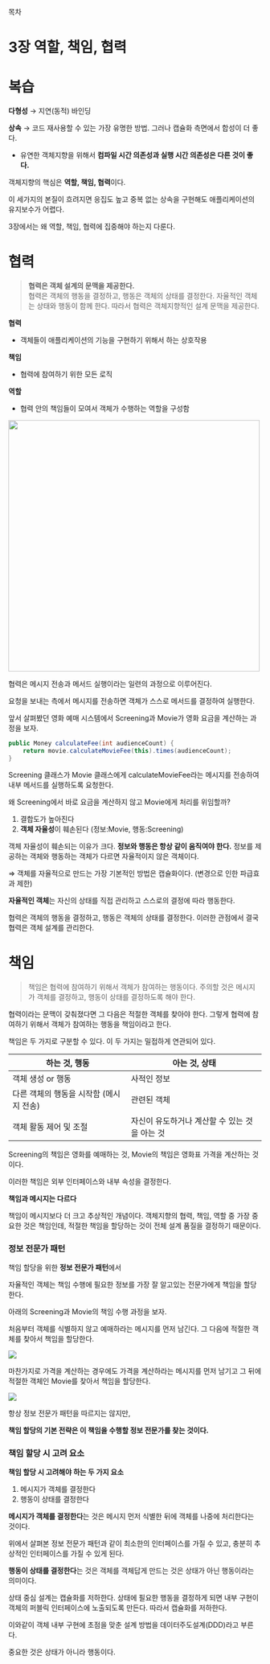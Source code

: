 목차

# 3장 역할, 책임, 협력



# 복습

**다형성** → 지연(동적) 바인딩

**상속** → 코드 재사용할 수 있는 가장 유명한 방법. 그러나 캡슐화 측면에서 합성이 더 좋다.

- 유연한 객체지향을 위해서 **컴파일 시간 의존성과 실행 시간 의존성은 다른 것이 좋다.**

객체지향의 핵심은 **역할, 책임, 협력**이다.

이 세가지의 본질이 흐려지면 응집도 높고 중복 없는 상속을 구현해도 애플리케이션의 유지보수가 어렵다.

3장에서는 왜 역할, 책임, 협력에 집중해야 하는지 다룬다.

# 협력

> **협력은 객체 설계의 문맥을 제공한다.** <br>
협력은 객체의 행동을 결정하고, 행동은 객체의 상태를 결정한다. 자율적인 객체는 상태와 행동이 함께 한다. 따라서 협력은 객체지향적인 설계 문맥을 제공한다.

**협력**

- 객체들이 애플리케이션의 기능을 구현하기 위해서 하는 상호작용

**책임**

- 협력에 참여하기 위한 모든 로직

**역할**

- 협력 안의 책임들이 모여서 객체가 수행하는 역할을 구성함

<img src="https://velog.velcdn.com/images/ppparkta/post/2277b379-586e-41cb-a4cb-72b8220222dd/image.png" width="500px" />

협력은 메시지 전송과 메서드 실행이라는 일련의 과정으로 이루어진다.

요청을 보내는 측에서 메시지를 전송하면 객체가 스스로 메서드를 결정하여 실행한다.

앞서 살펴봤던 영화 예매 시스템에서 Screening과 Movie가 영화 요금을 계산하는 과정을 보자.

```java
public Money calculateFee(int audienceCount) {
    return movie.calculateMovieFee(this).times(audienceCount);
}
```

Screening 클래스가 Movie 클래스에게 calculateMovieFee라는 메시지를 전송하여 내부 메서드를 실행하도록 요청한다.

왜 Screening에서 바로 요금을 계산하지 않고 Movie에게 처리를 위임할까?

1. 결합도가 높아진다
2. **객체 자율성**이 훼손된다 (정보:Movie, 행동:Screening)

객체 자율성이 훼손되는 이유가 크다. **정보와 행동은 항상 같이 움직여야 한다.** 정보를 제공하는 객체와 행동하는 객체가 다르면 자율적이지 않은 객체이다.

⇒ 객체를 자율적으로 만드는 가장 기본적인 방법은 캡슐화이다. (변경으로 인한 파급효과 제한)

**자율적인 객체**는 자신의 상태를 직접 관리하고 스스로의 결정에 따라 행동한다.

협력은 객체의 행동을 결정하고, 행동은 객체의 상태를 결정한다. 이러한 관점에서 결국 협력은 객체 설계를 관리한다.

# 책임

> 책임은 협력에 참여하기 위해서 객체가 참여하는 행동이다.
주의할 것은 메시지가 객체를 결정하고, 행동이 상태를 결정하도록 해야 한다.

협력이라는 문맥이 갖춰졌다면 그 다음은 적절한 객체를 찾아야 한다. 그렇게 협력에 참여하기 위해서 객체가 참여하는 행동을 책임이라고 한다.

책임은 두 가지로 구분할 수 있다. 이 두 가지는 밀접하게 연관되어 있다.

| 하는 것, 행동 | 아는 것, 상태 |
| --- | --- |
| 객체 생성 or 행동 | 사적인 정보 |
| 다른 객체의 행동을 시작함 (메시지 전송) | 관련된 객체 |
| 객체 활동 제어 및 조절 | 자신이 유도하거나 계산할 수 있는 것을 아는 것 |

Screening의 책임은 영화를 예매하는 것, Movie의 책임은 영화표 가격을 계산하는 것이다.

이러한 책임은 외부 인터페이스와 내부 속성을 결정한다.

**책임과 메시지는 다르다**

책임이 메시지보다 더 크고 추상적인 개념이다. 객체지향의 협력, 책임, 역할 중 가장 중요한 것은 책임인데, 적절한 책임을 할당하는 것이 전체 설계 품질을 결정하기 때문이다.


### 정보 전문가 패턴

책임 할당을 위한 **정보 전문가 패턴**에서

자율적인 객체는 책임 수행에 필요한 정보를 가장 잘 알고있는 전문가에게 책임을 할당한다.

아래의 Screening과 Movie의 책임 수행 과정을 보자.

처음부터 객체를 식별하지 않고 예매하라는 메시지를 먼저 남긴다. 그 다음에 적절한 객체를 찾아서 책임을 할당한다.

![](https://velog.velcdn.com/images/ppparkta/post/62ccf964-51c6-4610-9819-0016958e4386/image.png)

마찬가지로 가격을 계산하는 경우에도 가격을 계산하라는 메시지를 먼저 남기고 그 뒤에 적절한 객체인 Movie를 찾아서 책임을 할당한다.


![](https://velog.velcdn.com/images/ppparkta/post/5b17df49-549c-4420-833d-0a203696951d/image.png)

항상 정보 전문가 패턴을 따르지는 않지만,

**책임 할당의 기본 전략은 이 책임을 수행할 정보 전문가를 찾는 것이다.**

### 책임 할당 시 고려 요소

**책임 할당 시 고려해야 하는 두 가지 요소**

1. 메시지가 객체를 결정한다
2. 행동이 상태를 결정한다

**메시지가 객체를 결정한다**는 것은 메시지 먼저 식별한 뒤에 객체를 나중에 처리한다는 것이다.

위에서 살펴본 정보 전문가 패턴과 같이 최소한의 인터페이스를 가질 수 있고, 충분히 추상적인 인터페이스를 가질 수 있게 된다.

**행동이 상태를 결정한다**는 것은 객체를 객체답게 만드는 것은 상태가 아닌 행동이라는 의미이다.

상태 중심 설계는 캡슐화를 저하한다. 상태에 필요한 행동을 결정하게 되면 내부 구현이 객체의 퍼블릭 인터페이스에 노출되도록 만든다. 따라서 캡슐화를 저하한다.

이와같이 객체 내부 구현에 초점을 맞춘 설계 방법을 데이터주도설계(DDD)라고 부른다.

중요한 것은 상태가 아니라 행동이다.